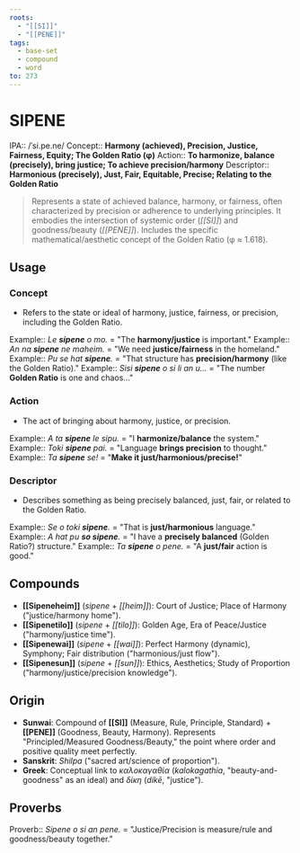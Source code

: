 ```yaml
---
roots:
  - "[[SI]]"
  - "[[PENE]]"
tags:
  - base-set
  - compound
  - word
to: 273
---
```

# SIPENE

IPA::				/ˈsi.pe.ne/
Concept::		**Harmony (achieved), Precision, Justice, Fairness, Equity; The Golden Ratio (φ)**
Action::		**To harmonize, balance (precisely), bring justice; To achieve precision/harmony**
Descriptor::	**Harmonious (precisely), Just, Fair, Equitable, Precise; Relating to the Golden Ratio**

> Represents a state of achieved balance, harmony, or fairness, often characterized by precision or adherence to underlying principles. It embodies the intersection of systemic order (*[[SI]]*) and goodness/beauty (*[[PENE]]*). Includes the specific mathematical/aesthetic concept of the Golden Ratio (φ ≈ 1.618).

## Usage

### Concept
*   Refers to the state or ideal of harmony, justice, fairness, or precision, including the Golden Ratio.

Example::   *Le **sipene** o mo.* = "The **harmony/justice** is important."
Example::   *An na **sipene** ne maheim.* = "We need **justice/fairness** in the homeland."
Example::   *Pu se hat **sipene**.* = "That structure has **precision/harmony** (like the Golden Ratio)."
Example::   *Sisi **sipene** o si li an u...* = "The number **Golden Ratio** is one and chaos..."

### Action
*   The act of bringing about harmony, justice, or precision.

Example::   *A ta **sipene** le sipu.* = "I **harmonize/balance** the system."
Example::   *Toki **sipene** pai.* = "Language **brings precision** to thought."
Example::   *Ta **sipene** se!* = "**Make it just/harmonious/precise!**"

### Descriptor
*   Describes something as being precisely balanced, just, fair, or related to the Golden Ratio.

Example::   *Se o toki **sipene**.* = "That is **just/harmonious** language."
Example::   *A hat pu **so sipene**.* = "I have a **precisely balanced** (Golden Ratio?) structure."
Example::   *Ta **sipene** o pene.* = "A **just/fair** action is good."

## Compounds
*   **[[Sipeneheim]]** (*sipene* + *[[heim]]*): Court of Justice; Place of Harmony ("justice/harmony home"). 
*   **[[Sipenetilo]]** (*sipene* + *[[tilo]]*): Golden Age, Era of Peace/Justice ("harmony/justice time").
*   **[[Sipenewai]]** (*sipene* + *[[wai]]*): Perfect Harmony (dynamic), Symphony; Fair distribution ("harmonious/just flow"). 
*   **[[Sipenesun]]** (*sipene* + *[[sun]]*): Ethics, Aesthetics; Study of Proportion ("harmony/justice/precision knowledge").

## Origin
*   **Sunwai**: Compound of **[[SI]]** (Measure, Rule, Principle, Standard) + **[[PENE]]** (Goodness, Beauty, Harmony). Represents "Principled/Measured Goodness/Beauty," the point where order and positive quality meet perfectly.
*   **Sanskrit**: *Shilpa* ("sacred art/science of proportion").
*   **Greek**: Conceptual link to *καλοκαγαθία* (*kalokagathia*, "beauty-and-goodness" as an ideal) and *δίκη* (*dikē*, "justice").

## Proverbs

Proverb:: *Sipene o si an pene.* = "Justice/Precision is measure/rule and goodness/beauty together."